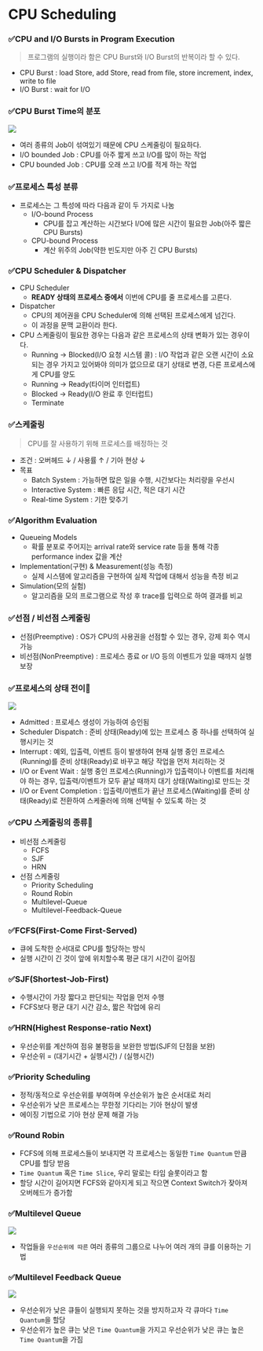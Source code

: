 # CPU Scheduling

### ✅CPU and I/O Bursts in Program Execution

> 프로그램의 실행이라 함은 CPU Burst와 I/O Burst의 반복이라 할 수 있다.
* CPU Burst : load Store, add Store, read from file, store increment, index, write to file
* I/O Burst : wait for I/O

### ✅CPU Burst Time의 분포

<img src="https://velog.velcdn.com/images%2Fdolarge%2Fpost%2Fef511da2-db86-4f8c-8e7a-6d76966e0af3%2Fimage.png">

* 여러 종류의 Job이 섞여있기 때문에 CPU 스케줄링이 필요하다.
* I/O bounded Job : CPU를 아주 짧게 쓰고 I/O를 많이 하는 작업
* CPU bounded Job : CPU를 오래 쓰고 I/O를 적게 하는 작업

### ✅프로세스 특성 분류

* 프로세스는 그 특성에 따라 다음과 같이 두 가지로 나눔
  * I/O-bound Process
    * CPU를 잡고 계산하는 시간보다 I/O에 많은 시간이 필요한 Job(아주 짧은 CPU Bursts)
  * CPU-bound Process
    * 계산 위주의 Job(약한 빈도지만 아주 긴 CPU Bursts)

### ✅CPU Scheduler & Dispatcher

* CPU Scheduler
  * **READY 상태의 프로세스 중에서** 이번에 CPU를 줄 프로세스를 고른다.
* Dispatcher
  * CPU의 제어권을 CPU Scheduler에 의해 선택된 프로세스에게 넘긴다.
  * 이 과정을 문맥 교환이라 한다.
* CPU 스케줄링이 필요한 경우는 다음과 같은 프로세스의 상태 변화가 있는 경우이다.
  * Running → Blocked(I/O 요청 시스템 콜) : I/O 작업과 같은 오랜 시간이 소요되는 경우 가지고 있어봐야 의미가 없으므로 대기 상태로 변경, 다른 프로세스에게 CPU를 양도
  * Running → Ready(타이머 인터럽트)
  * Blocked → Ready(I/O 완료 후 인터럽트)
  * Terminate

### ✅스케줄링

> CPU를 잘 사용하기 위해 프로세스를 배정하는 것
* 조건 : 오버헤드 ↓ / 사용률 ↑ / 기아 현상 ↓
* 목표
  * Batch System : 가능하면 많은 일을 수행, 시간보다는 처리량을 우선시
  * Interactive System : 빠른 응답 시간, 적은 대기 시간
  * Real-time System : 기한 맞추기

### ✅Algorithm Evaluation

* Queueing Models
  * 확률 분포로 주어지는 arrival rate와 service rate 등을 통해 각종 performance index 값을 계산
* Implementation(구현) & Measurement(성능 측정)
  * 실제 시스템에 알고리즘을 구현하여 실제 작업에 대해서 성능을 측정 비교
* Simulation(모의 실험)
  * 알고리즘을 모의 프로그램으로 작성 후 trace를 입력으로 하여 결과를 비교

### ✅선점 / 비선점 스케줄링

* 선점(Preemptive) : OS가 CPU의 사용권을 선점할 수 있는 경우, 강제 회수 역시 가능
* 비선점(NonPreemptive) : 프로세스 종료 or I/O 등의 이벤트가 있을 때까지 실행 보장

### ✅프로세스의 상태 전이🌟

<img src="https://user-images.githubusercontent.com/13609011/91695344-f2dfae80-eba8-11ea-9a9b-702192316170.jpeg">

* Admitted : 프로세스 생성이 가능하여 승인됨
* Scheduler Dispatch : 준비 상태(Ready)에 있는 프로세스 중 하나를 선택하여 실행시키는 것
* Interrupt : 예외, 입출력, 이벤트 등이 발생하여 현재 실행 중인 프로세스(Running)를 준비 상태(Ready)로 바꾸고 해당 작업을 먼저 처리하는 것
* I/O or Event Wait : 실행 중인 프로세스(Running)가 입출력이나 이벤트를 처리해야 하는 경우, 입출력/이벤트가 모두 끝날 때까지 대기 상태(Waiting)로 만드는 것
* I/O or Event Completion : 입출력/이벤트가 끝난 프로세스(Waiting)를 준비 상태(Ready)로 전환하여 스케줄러에 의해 선택될 수 있도록 하는 것

### ✅CPU 스케줄링의 종류🌟

* 비선점 스케줄링
  * FCFS
  * SJF
  * HRN
* 선점 스케줄링
  * Priority Scheduling
  * Round Robin
  * Multilevel-Queue
  * Multilevel-Feedback-Queue

### ✅FCFS(First-Come First-Served)

* 큐에 도착한 순서대로 CPU를 할당하는 방식
* 실행 시간이 긴 것이 앞에 위치할수록 평균 대기 시간이 길어짐

### ✅SJF(Shortest-Job-First)

* 수행시간이 가장 짧다고 판단되는 작업을 먼저 수행
* FCFS보다 평균 대기 시간 감소, 짧은 작업에 유리

### ✅HRN(Highest Response-ratio Next)

* 우선순위를 계산하여 점유 불평등을 보완한 방법(SJF의 단점을 보완)
* 우선순위 = (대기시간 + 실행시간) / (실행시간)

### ✅Priority Scheduling

* 정적/동적으로 우선순위를 부여하며 우선순위가 높은 순서대로 처리
* 우선순위가 낮은 프로세스는 무한정 기다리는 기아 현상이 발생
* 에이징 기법으로 기아 현상 문제 해결 가능

### ✅Round Robin

* FCFS에 의해 프로세스들이 보내지면 각 프로세스는 동일한 `Time Quantum` 만큼 CPU를 할당 받음
* `Time Quantum` 혹은 `Time Slice`, 우리 말로는 타임 슬롯이라고 함
* 할당 시간이 길어지면 FCFS와 같아지게 되고 작으면 Context Switch가 잦아져 오버헤드가 증가함

### ✅Multilevel Queue

<img src="https://user-images.githubusercontent.com/13609011/91695428-16a2f480-eba9-11ea-8d91-17d22bab01e5.png">

* 작업들을 `우선순위에 따른` 여러 종류의 그룹으로 나누어 여러 개의 큐를 이용하는 기법

### ✅Multilevel Feedback Queue

<img src="https://user-images.githubusercontent.com/13609011/91695480-2a4e5b00-eba9-11ea-8dbf-390bf0a73c10.png">

* 우선순위가 낮은 큐들이 실행되지 못하는 것을 방지하고자 각 큐마다 `Time Quantum`을 할당
* 우선순위가 높은 큐는 낮은 `Time Quantum`을 가지고 우선순위가 낮은 큐는 높은 `Time Quantum`을 가짐

